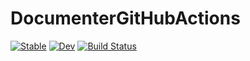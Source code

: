 # DocumenterGitHubActions

[![Stable](https://img.shields.io/badge/docs-stable-blue.svg)](https://tester.github.io/DocumenterGitHubActions.jl/stable)
[![Dev](https://img.shields.io/badge/docs-dev-blue.svg)](https://tester.github.io/DocumenterGitHubActions.jl/dev)
[![Build Status](https://github.com/tester/DocumenterGitHubActions.jl/workflows/CI/badge.svg?branch=main)](https://github.com/tester/DocumenterGitHubActions.jl/actions?query=branch%3Amain+workflow%3ACI)
